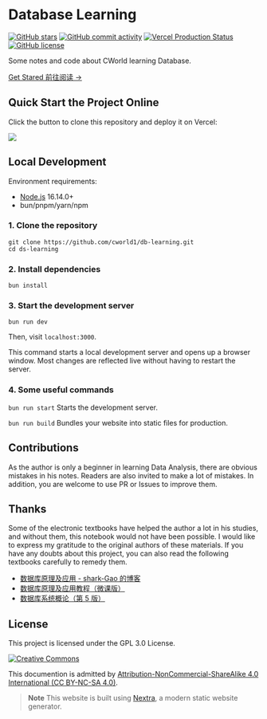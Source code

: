 # Database Learning

[![GitHub stars](https://img.shields.io/github/stars/cworld1/db-learning?style=flat-square)](https://github.com/cworld1/db-learning/stargazers)
[![GitHub commit activity](https://img.shields.io/github/commit-activity/y/cworld1/db-learning?label=commits&style=flat-square)](https://github.com/cworld1/db-learning/commits)
[![Vercel Production Status](https://img.shields.io/github/deployments/cworld1/db-learning/production?label=vercel&logo=vercel&style=flat-square)](https://vercel.com/cworld0/ds-learning)
[![GitHub license](https://img.shields.io/github/license/cworld1/db-learning?style=flat-square)](https://github.com/cworld1/db-learning/blob/master/LICENSE)

Some notes and code about CWorld learning Database.

[Get Stared 前往阅读 →](https://db-learn.cworld0.com/)

## Quick Start the Project Online

Click the button to clone this repository and deploy it on Vercel:

[![](https://vercel.com/button)](https://vercel.com/new/clone?s=https://github.com/cworld1/db-learning&showOptionalTeamCreation=false)

## Local Development

Environment requirements:

- [Node.js](https://nodejs.org) 16.14.0+
- bun/pnpm/yarn/npm

### 1. Clone the repository

```shell
git clone https://github.com/cworld1/db-learning.git
cd ds-learning
```

### 2. Install dependencies

```shell
bun install
```

### 3. Start the development server

```shell
bun run dev
```

Then, visit `localhost:3000`.

This command starts a local development server and opens up a browser window. Most changes are reflected live without having to restart the server.

### 4. Some useful commands

`bun run start`
Starts the development server.

`bun run build`
Bundles your website into static files for production.

## Contributions

As the author is only a beginner in learning Data Analysis, there are obvious mistakes in his notes. Readers are also invited to make a lot of mistakes. In addition, you are welcome to use PR or Issues to improve them.

## Thanks

Some of the electronic textbooks have helped the author a lot in his studies, and without them, this notebook would not have been possible. I would like to express my gratitude to the original authors of these materials. If you have any doubts about this project, you can also read the following textbooks carefully to remedy them.

- [数据库原理及应用 - shark-Gao 的博客](https://blog.csdn.net/qq_58608526/article/details/122922114)
- [数据库原理及应用教程（微课版）](https://annas-archive.org/md5/08cf09ef24ff4989641044caa544b29e)
- [数据库系统概论（第 5 版）](https://z-lib.io/book/13860288)

## License

This project is licensed under the GPL 3.0 License.

[![Creative Commons](https://i.creativecommons.org/l/by-nc-sa/4.0/88x31.png)](https://creativecommons.org/licenses/by-nc-sa/4.0/deed.en)

This documention is admitted by [Attribution-NonCommercial-ShareAlike 4.0 International (CC BY-NC-SA 4.0)](http://creativecommons.org/licenses/by-nc-sa/4.0/).

> **Note** This website is built using [Nextra](https://nextra.site), a modern static website generator.
